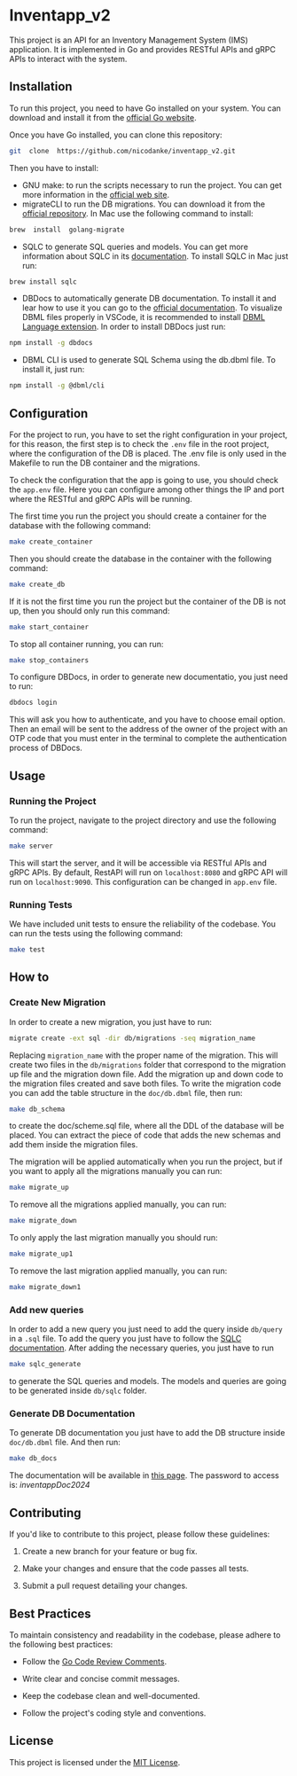 
# Inventapp_v2

This project is an API for an Inventory Management System (IMS) application. It is implemented in Go and provides RESTful APIs and gRPC APIs to interact with the system.
 

## Installation

To run this project, you need to have Go installed on your system. You can download and install it from the [official Go website](https://golang.org/).

  

Once you have Go installed, you can clone this repository:

  

```bash
git  clone  https://github.com/nicodanke/inventapp_v2.git
```

  
Then you have to install:
- GNU make: to run the scripts necessary to run the project. You can get more information in the [official web site](https://www.gnu.org/software/make/).
- migrateCLI  to run the DB migrations. You can download it from the [official repository](https://github.com/golang-migrate/migrate/tree/master/cmd/migrate). In Mac use the following command to install:
```bash
brew  install  golang-migrate
```
- SQLC to generate SQL queries and models. You can get more information about SQLC in its [documentation](https://docs.sqlc.dev/en/latest/index.html). To install SQLC in Mac just run:
```bash
brew install sqlc
```
- DBDocs to automatically generate DB documentation. To install it and lear how to use it you can go to the [official documentation](https://dbdocs.io/docs). To visualize DBML files properly in VSCode, it is recommended to install [DBML Language extension](https://marketplace.visualstudio.com/items?itemName=duynvu.dbml-language). In order to install DBDocs just run:

```bash
npm install -g dbdocs
```
- DBML CLI is used to generate SQL Schema using the db.dbml file. To install it, just run:

```bash
npm install -g @dbml/cli
```

## Configuration

For the project to run, you have to set the right configuration in your project, for this reason, the first step is to check the `.env` file in the root project, where the configuration of the DB is placed. The .env file is only used in the Makefile to run the DB container and the migrations.

To check the configuration that the app is going to use, you should check the `app.env` file. Here you can configure among other things the IP and port where the RESTful and gRPC APIs will be running.

The first time you run the project you should create a container for the database with the following command:
```bash
make create_container
```

Then you should create the database in the container with the following command:
```bash
make create_db
```

If it is not the first time you run the project but the container of the DB is not up, then you should only run this command:
```bash
make start_container
```

To stop all container running, you can run:
```bash
make stop_containers
```

To configure DBDocs, in order to generate new documentatio, you just need to run:
```bash
dbdocs login
```

This will ask you how to authenticate, and you have to choose email option. Then an email will be sent to the address of the owner of the project with an OTP code that you must enter in the terminal to complete the authentication process of DBDocs.

## Usage

  

### Running the Project

To run the project, navigate to the project directory and use the following command:
```bash
make server
```

This will start the server, and it will be accessible via RESTful APIs and gRPC APIs. By default, RestAPI will run on `localhost:8080` and gRPC API will run on `localhost:9090`.  This configuration can be changed in `app.env` file.

  
### Running Tests

We have included unit tests to ensure the reliability of the codebase. You can run the tests using the following command:
```bash
make test
```

## How to

### Create New Migration
In order to create a new migration, you just have to run:
```bash
migrate create -ext sql -dir db/migrations -seq migration_name
```
Replacing `migration_name` with the proper name of the migration. This will create two files in the `db/migrations` folder that correspond to the migration up file and the migration down file. Add the migration up and down code to the migration files created and save both files. To write the migration code you can add the table structure in the `doc/db.dbml` file, then run:
```bash
make db_schema
```
to create the doc/scheme.sql file, where all the DDL of the database will be placed. You can extract the piece of code that adds the new schemas and add them inside the migration files.

The migration will be applied automatically when you run the project, but if you want to apply all the migrations manually you can run:
```bash
make migrate_up
```

To remove all the migrations applied manually, you can run:
```bash
make migrate_down
```

To only apply the last migration manually you should run:
```bash
make migrate_up1
```

To remove the last migration applied manually, you can run:
```bash
make migrate_down1
```

### Add new queries

In order to add a new query you just need to add the query inside `db/query` in a `.sql` file. To add the query you just have to follow the [SQLC documentation](https://docs.sqlc.dev/en/latest/howto/select.html#). After adding the necessary queries, you just have to run
```bash
make sqlc_generate
```

to generate the SQL queries and models. The models and queries are going to be generated inside `db/sqlc` folder.

### Generate DB Documentation
To generate DB documentation you just have to add the DB structure inside `doc/db.dbml` file. And then run:
```bash
make db_docs
```
The documentation will be available in [this page](https://dbdocs.io/nicodanki/InventApp). The password to access is: *inventappDoc2024*


## Contributing

If you'd like to contribute to this project, please follow these guidelines:

1. Create a new branch for your feature or bug fix.

2. Make your changes and ensure that the code passes all tests.

3. Submit a pull request detailing your changes.

  

## Best Practices

To maintain consistency and readability in the codebase, please adhere to the following best practices:

- Follow the [Go Code Review Comments](https://github.com/golang/go/wiki/CodeReviewComments).

- Write clear and concise commit messages.

- Keep the codebase clean and well-documented.

- Follow the project's coding style and conventions.

  

## License

This project is licensed under the [MIT License](LICENSE).